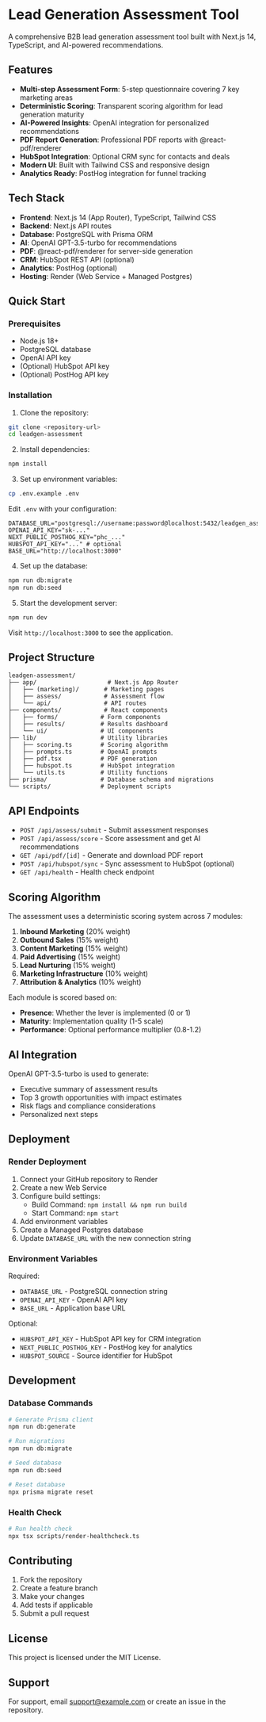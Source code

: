 # Lead Generation Assessment Tool

A comprehensive B2B lead generation assessment tool built with Next.js 14, TypeScript, and AI-powered recommendations.

## Features

- **Multi-step Assessment Form**: 5-step questionnaire covering 7 key marketing areas
- **Deterministic Scoring**: Transparent scoring algorithm for lead generation maturity
- **AI-Powered Insights**: OpenAI integration for personalized recommendations
- **PDF Report Generation**: Professional PDF reports with @react-pdf/renderer
- **HubSpot Integration**: Optional CRM sync for contacts and deals
- **Modern UI**: Built with Tailwind CSS and responsive design
- **Analytics Ready**: PostHog integration for funnel tracking

## Tech Stack

- **Frontend**: Next.js 14 (App Router), TypeScript, Tailwind CSS
- **Backend**: Next.js API routes
- **Database**: PostgreSQL with Prisma ORM
- **AI**: OpenAI GPT-3.5-turbo for recommendations
- **PDF**: @react-pdf/renderer for server-side generation
- **CRM**: HubSpot REST API (optional)
- **Analytics**: PostHog (optional)
- **Hosting**: Render (Web Service + Managed Postgres)

## Quick Start

### Prerequisites

- Node.js 18+ 
- PostgreSQL database
- OpenAI API key
- (Optional) HubSpot API key
- (Optional) PostHog API key

### Installation

1. Clone the repository:
```bash
git clone <repository-url>
cd leadgen-assessment
```

2. Install dependencies:
```bash
npm install
```

3. Set up environment variables:
```bash
cp .env.example .env
```

Edit `.env` with your configuration:
```env
DATABASE_URL="postgresql://username:password@localhost:5432/leadgen_assessment"
OPENAI_API_KEY="sk-..."
NEXT_PUBLIC_POSTHOG_KEY="phc_..."
HUBSPOT_API_KEY="..." # optional
BASE_URL="http://localhost:3000"
```

4. Set up the database:
```bash
npm run db:migrate
npm run db:seed
```

5. Start the development server:
```bash
npm run dev
```

Visit `http://localhost:3000` to see the application.

## Project Structure

```
leadgen-assessment/
├── app/                    # Next.js App Router
│   ├── (marketing)/       # Marketing pages
│   ├── assess/            # Assessment flow
│   └── api/               # API routes
├── components/            # React components
│   ├── forms/            # Form components
│   ├── results/          # Results dashboard
│   └── ui/               # UI components
├── lib/                  # Utility libraries
│   ├── scoring.ts        # Scoring algorithm
│   ├── prompts.ts        # OpenAI prompts
│   ├── pdf.tsx           # PDF generation
│   ├── hubspot.ts        # HubSpot integration
│   └── utils.ts          # Utility functions
├── prisma/               # Database schema and migrations
└── scripts/              # Deployment scripts
```

## API Endpoints

- `POST /api/assess/submit` - Submit assessment responses
- `POST /api/assess/score` - Score assessment and get AI recommendations
- `GET /api/pdf/[id]` - Generate and download PDF report
- `POST /api/hubspot/sync` - Sync assessment to HubSpot (optional)
- `GET /api/health` - Health check endpoint

## Scoring Algorithm

The assessment uses a deterministic scoring system across 7 modules:

1. **Inbound Marketing** (20% weight)
2. **Outbound Sales** (15% weight)
3. **Content Marketing** (15% weight)
4. **Paid Advertising** (15% weight)
5. **Lead Nurturing** (15% weight)
6. **Marketing Infrastructure** (10% weight)
7. **Attribution & Analytics** (10% weight)

Each module is scored based on:
- **Presence**: Whether the lever is implemented (0 or 1)
- **Maturity**: Implementation quality (1-5 scale)
- **Performance**: Optional performance multiplier (0.8-1.2)

## AI Integration

OpenAI GPT-3.5-turbo is used to generate:
- Executive summary of assessment results
- Top 3 growth opportunities with impact estimates
- Risk flags and compliance considerations
- Personalized next steps

## Deployment

### Render Deployment

1. Connect your GitHub repository to Render
2. Create a new Web Service
3. Configure build settings:
   - Build Command: `npm install && npm run build`
   - Start Command: `npm start`
4. Add environment variables
5. Create a Managed Postgres database
6. Update `DATABASE_URL` with the new connection string

### Environment Variables

Required:
- `DATABASE_URL` - PostgreSQL connection string
- `OPENAI_API_KEY` - OpenAI API key
- `BASE_URL` - Application base URL

Optional:
- `HUBSPOT_API_KEY` - HubSpot API key for CRM integration
- `NEXT_PUBLIC_POSTHOG_KEY` - PostHog key for analytics
- `HUBSPOT_SOURCE` - Source identifier for HubSpot

## Development

### Database Commands

```bash
# Generate Prisma client
npm run db:generate

# Run migrations
npm run db:migrate

# Seed database
npm run db:seed

# Reset database
npx prisma migrate reset
```

### Health Check

```bash
# Run health check
npx tsx scripts/render-healthcheck.ts
```

## Contributing

1. Fork the repository
2. Create a feature branch
3. Make your changes
4. Add tests if applicable
5. Submit a pull request

## License

This project is licensed under the MIT License.

## Support

For support, email support@example.com or create an issue in the repository.